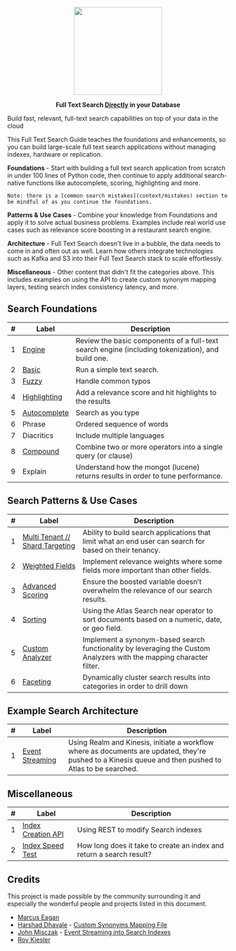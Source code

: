 <p align="center">
<img src="https://webimages.mongodb.com/_com_assets/cms/integrated?auto=format%2Ccompress&fit=undefined&w=1074" width="200px">
</p>

<p align="center">
<b>Full Text Search <ins>Directly</ins> in your Database</b>
</p>

<!-- start elevator-pitch -->

Build fast, relevant, full-text search capabilities on top of your data in the cloud

This Full Text Search Guide teaches the foundations and enhancements, so you can build large-scale full text search applications without managing indexes, hardware or replication.


**Foundations** - Start with building a full text search application from scratch in under 100 lines of Python code, then continue to apply additional search-native functions like autocomplete, scoring, highlighting and more.

```
Note: there is a [common search mistakes](context/mistakes) section to be mindful of as you continue the foundations.
```

**Patterns & Use Cases** - Combine your knowledge from Foundations and apply it to solve actual business problems. Examples include real world use cases such as relevance score boosting in a restaurant search engine.

**Architecture** - Full Text Search doesn't live in a bubble, the data needs to come in and often out as well. Learn how others integrate technologies such as Kafka and S3 into their Full Text Search stack to scale effortlessly.

**Miscellaneous** - Other content that didn't fit the categories above. This includes examples on using the API to create custom synonym mapping layers, testing search index consistency latency, and more.


## Search Foundations

| #  | Label                              | Description                                                                                                                                                                                                                                                                 
|----|------------------------------------|-----------------------------------------------------------------------------------------------------------------------------------------------------------------------------------------------------------------------------------------------------------------------------|
| 1  | [Engine](foundations/1-engine)            | Review the basic components of a full-text search engine (including tokenization), and build one.
| 2  | [Basic](foundations/2-basic)            | Run a simple text search.
| 3  | [Fuzzy](foundations/2-basic)            | Handle common typos
| 4  | [Highlighting](foundations/2-basic)            | Add a relevance score and hit highlights to the results
| 5  | [Autocomplete](foundations/3-autocomplete)            | Search as you type
| 6  | Phrase           | Ordered sequence of words
| 7  | Diacritics           | Include multiple languages
| 8  | [Compound](foundations/6-compound)            | Combine two or more operators into a single query (or clause)
| 9  | Explain            | Understand how the mongot (lucene) returns results in order to tune performance.


## Search Patterns & Use Cases

| #  | Label                              | Description                                                                                                                                                                                                                                                                 
|----|------------------------------------|-----------------------------------------------------------------------------------------------------------------------------------------------------------------------------------------------------------------------------------------------------------------------------|
| 1  | [Multi Tenant // Shard Targeting](patterns/1-multi-tenant)           | Ability to build search applications that limit what an end user can search for based on their tenancy.                                       
| 2  | [Weighted Fields](patterns/2-weighted-fields)           | Implement relevance weights where some fields more important than  other fields.   
| 3  | [Advanced Scoring](patterns/3-advanced-scoring)          |  Ensure the boosted variable doesn’t overwhelm the relevance of our search results.  
| 4  | [Sorting](patterns/4-sorting)           |  Using the Atlas Search near operator to sort documents based on a numeric, date, or geo field.
| 5  | [Custom Analyzer](patterns/5-custom-analyzer)         | Implement a synonym-based search functionality by leveraging the Custom Analyzers with the mapping character filter.
| 6  | [Faceting](#)         | Dynamically cluster search results into categories in order to drill down


## Example Search Architecture

| #  | Label                              | Description                                                                                                                                                                                                                                                                 
|----|------------------------------------|-----------------------------------------------------------------------------------------------------------------------------------------------------------------------------------------------------------------------------------------------------------------------------|
| 1  | [Event Streaming](architecture/1-event-streaming)           | Using Realm and Kinesis, initiate a workflow where as documents are updated, they're pushed to a Kinesis queue and then pushed to Atlas to be searched.  

## Miscellaneous

| #  | Label                              | Description                                                                                                                                                                                                                                                                 
|----|------------------------------------|-----------------------------------------------------------------------------------------------------------------------------------------------------------------------------------------------------------------------------------------------------------------------------|
| 1  | [Index Creation API](misc/atlas-apis)           | Using REST to modify Search indexes
| 2  | [Index Speed Test](misc/search-speed-test)           | How long does it take to create an index and return a search result?

## Credits

This project is made possible by the community surrounding it and especially the wonderful people and projects listed in this document.

- [Marcus Eagan](https://github.com/marcussorealheis)
- [Harshad Dhavale](https://github.com/harshadpd) - [Custom Synonyms Mapping File](https://github.com/esteininger/atlas-search-patterns/blob/master/misc/atlas-apis/index-management/createIndex.py)
- [John Misczak](https://github.com/misczak) - [Event Streaming into Search Indexes](https://github.com/esteininger/atlas-search-patterns/tree/master/architecture/1-event-streaming)
- [Roy Kiesler](https://github.com/rkiesler1)
